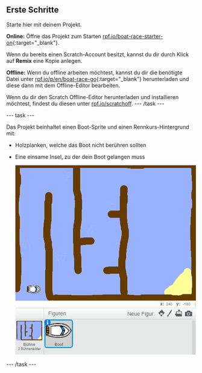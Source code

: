 ## Erste Schritte

Starte hier mit deinem Projekt.

**Online:** Öffne das Projekt zum Starten [rpf.io/boat-race-starter-on](http://rpf.io/boat-race-starter-on){:target="_blank"}.

Wenn du bereits einen Scratch-Account besitzt, kannst du dir durch Klick auf **Remix** eine Kopie anlegen.

**Offline:** Wenn du offline arbeiten möchtest, kannst du dir die benötigte Datei unter [rpf.io/p/en/boat-race-go](http://rpf.io/p/en/boat-race-go){:target="_blank"} herunterladen und diese dann mit dem Offline-Editor bearbeiten.

Wenn du dir den Scratch Offline-Editor herunterladen und installieren möchtest, findest du diesen unter [rpf.io/scratchoff](http://rpf.io/scratchoff). \--- /task \---

\--- task \---

Das Projekt beinhaltet einen Boot-Sprite und einen Rennkurs-Hintergrund mit:

- Holzplanken, welche das Boot nicht berühren sollten
- Eine einsame Insel, zu der dein Boot gelangen muss
    
    ![screenshot](images/boat-starter.png)

\--- /task \---
